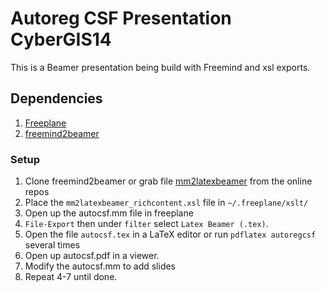 # Autoreg CSF Presentation CyberGIS14

This is a Beamer presentation being build with Freemind and xsl exports.

## Dependencies

1. [Freeplane]
2. [freemind2beamer]


### Setup

1. Clone freemind2beamer or grab file [mm2latexbeamer] from the online repos
2. Place the  `mm2latexbeamer_richcontent.xsl` file in  `~/.freeplane/xslt/`
3. Open up the autocsf.mm file in freeplane
4. `File-Export` then under `filter` select `Latex Beamer (.tex)`.
5. Open the file `autocsf.tex` in a LaTeX editor or run `pdflatex autoregcsf` several times
6. Open up autocsf.pdf in a viewer.
7. Modify the autocsf.mm to add slides
8. Repeat 4-7 until done.

[Freeplane]:  http://sourceforge.net/projects/freeplane/
[freemind2beamer]: https://sites.google.com/site/freemind2beamer/
[mm2latexbeamer]:https://raw.githubusercontent.com/igor-go/mm_xslt_exports/master/mm2latexbeamer_richcontent.xsl 
